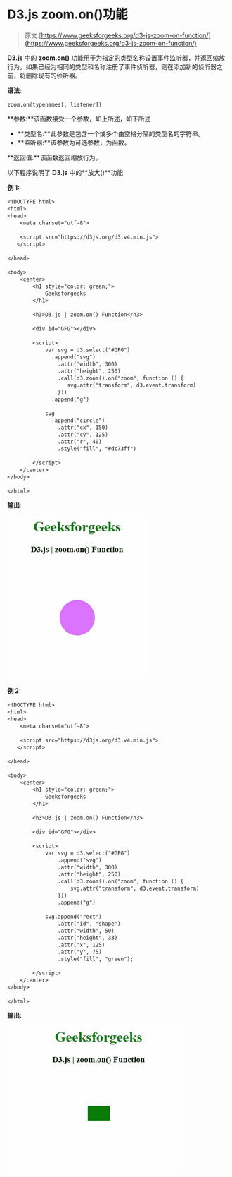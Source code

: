 # D3.js zoom.on()功能

> 原文:[https://www.geeksforgeeks.org/d3-js-zoom-on-function/](https://www.geeksforgeeks.org/d3-js-zoom-on-function/)

**D3.js** 中的 **zoom.on()** 功能用于为指定的类型名称设置事件监听器，并返回缩放行为。如果已经为相同的类型和名称注册了事件侦听器，则在添加新的侦听器之前，将删除现有的侦听器。

**语法:**

```
zoom.on(typenames[, listener])
```

**参数:**该函数接受一个参数，如上所述，如下所述

*   **类型名:**此参数是包含一个或多个由空格分隔的类型名的字符串。
*   **监听器:**该参数为可选参数，为函数。

**返回值:**该函数返回缩放行为。

以下程序说明了 **D3.js** 中的**放大()**功能

**例 1:**

```
<!DOCTYPE html> 
<html> 
<head> 
    <meta charset="utf-8">

    <script src="https://d3js.org/d3.v4.min.js"> 
   </script> 

</head> 

<body> 
    <center>
        <h1 style="color: green;"> 
            Geeksforgeeks 
        </h1> 

        <h3>D3.js | zoom.on() Function</h3>

        <div id="GFG"></div>

        <script>
            var svg = d3.select("#GFG")
              .append("svg")
                .attr("width", 300)
                .attr("height", 250)
                .call(d3.zoom().on("zoom", function () {
                   svg.attr("transform", d3.event.transform)
                }))
              .append("g")

            svg
              .append("circle")
                .attr("cx", 150)
                .attr("cy", 125)
                .attr("r", 40)
                .style("fill", "#dc73ff")

        </script> 
    </center>
</body> 

</html> 
```

**输出:**

![](img/ecd7f108af4e05a4a510483c78184ba0.png)

**例 2:**

```
<!DOCTYPE html> 
<html> 
<head> 
    <meta charset="utf-8">

    <script src="https://d3js.org/d3.v4.min.js"> 
   </script> 

</head> 

<body> 
    <center>
        <h1 style="color: green;"> 
            Geeksforgeeks 
        </h1> 

        <h3>D3.js | zoom.on() Function</h3>

        <div id="GFG"></div>

        <script>
            var svg = d3.select("#GFG")
                .append("svg")
                .attr("width", 300)
                .attr("height", 250)
                .call(d3.zoom().on("zoom", function () {
                    svg.attr("transform", d3.event.transform)
                }))
                .append("g")

            svg.append("rect")
                .attr("id", "shape")
                .attr("width", 50)
                .attr("height", 33)
                .attr("x", 125)
                .attr("y", 75)
                .style("fill", "green");

        </script> 
    </center>
</body> 

</html> 
```

**输出:**

![](img/ef49b099cff04ae90a4f4ca014a7cb64.png)